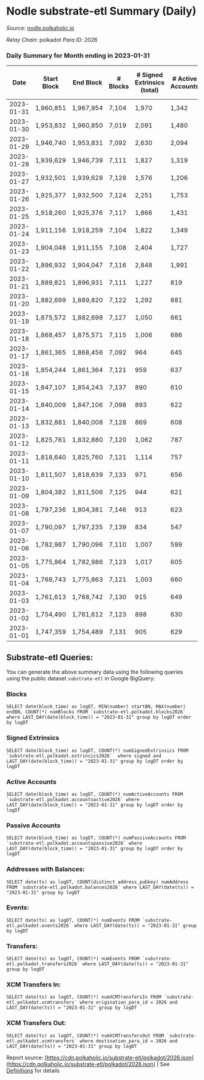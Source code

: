 # Nodle substrate-etl Summary (Daily)

_Source_: [nodle.polkaholic.io](https://nodle.polkaholic.io)

*Relay Chain*: polkadot
*Para ID*: 2026



### Daily Summary for Month ending in 2023-01-31


| Date | Start Block | End Block | # Blocks | # Signed Extrinsics (total) | # Active Accounts | # Passive | # New | # Addresses with Balances | # Events | # Transfers | # XCM Transfers In | # XCM Transfers Out | Issues | 
| ---- | ----------- | --------- | -------- | --------------------------- | ----------------- | --------- | ----- | ------------------------- | -------- | ----------- | ------------------ | ------------------- | ------ |
| 2023-01-31 | 1,960,851 | 1,967,954 | 7,104 | 1,970 | 1,342 | 28,104 | 866 | 684,937 | 134,833 | 106,205  |   |   |  |
| 2023-01-30 | 1,953,832 | 1,960,850 | 7,019 | 2,091 | 1,480 | 28,531 | 1,195 | 684,104 | 134,315 | 104,566  |   |   |  |
| 2023-01-29 | 1,946,740 | 1,953,831 | 7,092 | 2,630 | 2,094 | 27,027 | 925 | 682,943 | 131,680 | 98,916  |   |   |  |
| 2023-01-28 | 1,939,629 | 1,946,739 | 7,111 | 1,827 | 1,319 | 26,994 | 1,336 | 682,062 | 123,755 | 95,091  |   |   |  |
| 2023-01-27 | 1,932,501 | 1,939,628 | 7,128 | 1,576 | 1,206 | 28,318 | 1,227 | 680,763 | 116,105 | 89,144  |   |   |  |
| 2023-01-26 | 1,925,377 | 1,932,500 | 7,124 | 2,251 | 1,753 | 27,249 | 1,451 | 679,592 | 115,575 | 83,569  |   |   |  |
| 2023-01-25 | 1,918,260 | 1,925,376 | 7,117 | 1,866 | 1,431 | 23,966 | 1,051 | 678,214 | 104,563 | 76,066  |   |   |  |
| 2023-01-24 | 1,911,156 | 1,918,259 | 7,104 | 1,822 | 1,349 | 24,497 | 1,085 | 677,219 | 105,544 | 77,296  |   |   |  |
| 2023-01-23 | 1,904,048 | 1,911,155 | 7,108 | 2,404 | 1,727 | 25,429 | 1,509 | 676,201 | 112,717 | 79,628  |   |   |  |
| 2023-01-22 | 1,896,932 | 1,904,047 | 7,116 | 2,848 | 1,991 | 24,750 | 1,855 | 674,775 | 113,331 | 76,704  |   |   |  |
| 2023-01-21 | 1,889,821 | 1,896,931 | 7,111 | 1,227 | 819 | 23,466 | 767 | 672,948 | 96,626 | 72,800  |   |   |  |
| 2023-01-20 | 1,882,699 | 1,889,820 | 7,122 | 1,292 | 881 | 24,097 | 607 | 672,190 | 101,058 | 77,213  |   |   |  |
| 2023-01-19 | 1,875,572 | 1,882,698 | 7,127 | 1,050 | 661 | 24,645 | 589 | 671,603 | 100,560 | 78,309  |   |   |  |
| 2023-01-18 | 1,868,457 | 1,875,571 | 7,115 | 1,006 | 686 | 24,637 | 591 | 671,024 | 100,649 | 78,841  |   |   |  |
| 2023-01-17 | 1,861,365 | 1,868,456 | 7,092 | 964 | 645 | 24,728 | 538 | 670,441 | 100,405 | 79,029  |   |   |  |
| 2023-01-16 | 1,854,244 | 1,861,364 | 7,121 | 959 | 637 | 25,489 | 488 | 669,910 | 100,576 | 79,168  |   |   |  |
| 2023-01-15 | 1,847,107 | 1,854,243 | 7,137 | 890 | 610 | 24,260 | 496 | 669,428 | 95,969 | 75,082  |   |   |  |
| 2023-01-14 | 1,840,009 | 1,847,106 | 7,098 | 893 | 622 | 24,082 | 454 | 668,941 | 95,089 | 74,284  |   |   |  |
| 2023-01-13 | 1,832,881 | 1,840,008 | 7,128 | 869 | 608 | 24,832 | 542 | 668,494 | 97,203 | 76,355  |   |   |  |
| 2023-01-12 | 1,825,761 | 1,832,880 | 7,120 | 1,062 | 787 | 24,798 | 650 | 667,954 | 101,588 | 78,455  |   |   |  |
| 2023-01-11 | 1,818,640 | 1,825,760 | 7,121 | 1,114 | 757 | 24,541 | 418 | 667,310 | 101,484 | 79,141  |   |   |  |
| 2023-01-10 | 1,811,507 | 1,818,639 | 7,133 | 971 | 656 | 24,658 | 403 | 666,895 | 99,813 | 78,541  |   |   |  |
| 2023-01-09 | 1,804,382 | 1,811,506 | 7,125 | 944 | 621 | 25,237 | 378 | 666,501 | 97,568 | 76,217  |   |   |  |
| 2023-01-08 | 1,797,236 | 1,804,381 | 7,146 | 913 | 623 | 23,995 | 475 | 666,129 | 94,572 | 73,322  |   |   |  |
| 2023-01-07 | 1,790,097 | 1,797,235 | 7,139 | 834 | 547 | 23,634 | 416 | 665,660 | 94,554 | 73,964  |   |   |  |
| 2023-01-06 | 1,782,987 | 1,790,096 | 7,110 | 1,007 | 599 | 24,264 | 496 | 665,247 | 97,435 | 75,604  |   |   |  |
| 2023-01-05 | 1,775,864 | 1,782,986 | 7,123 | 1,017 | 605 | 24,146 | 493 | 664,755 | 95,891 | 74,018  |   |   |  |
| 2023-01-04 | 1,768,743 | 1,775,863 | 7,121 | 1,003 | 660 | 24,095 | 447 | 664,266 | 97,465 | 75,686  |   |   |  |
| 2023-01-03 | 1,761,613 | 1,768,742 | 7,130 | 915 | 649 | 23,717 | 418 | 663,825 | 95,759 | 74,757  |   |   |  |
| 2023-01-02 | 1,754,490 | 1,761,612 | 7,123 | 898 | 630 | 23,666 | 429 | 663,408 | 92,283 | 71,389  |   |   |  |
| 2023-01-01 | 1,747,359 | 1,754,489 | 7,131 | 905 | 629 | 22,326 | 377 | 662,984 | 89,229 | 68,318  |   |   |  |

## Substrate-etl Queries:
You can generate the above summary data using the following queries using the public dataset `substrate-etl` in Google BigQuery:


### Blocks
```
SELECT date(block_time) as logDT, MIN(number) startBN, MAX(number) endBN, COUNT(*) numBlocks FROM `substrate-etl.polkadot.blocks2026`  where LAST_DAY(date(block_time)) = "2023-01-31" group by logDT order by logDT
```


### Signed Extrinsics
```
SELECT date(block_time) as logDT, COUNT(*) numSignedExtrinsics FROM `substrate-etl.polkadot.extrinsics2026`  where signed and LAST_DAY(date(block_time)) = "2023-01-31" group by logDT order by logDT
```


### Active Accounts
```
SELECT date(block_time) as logDT, COUNT(*) numActiveAccounts FROM `substrate-etl.polkadot.accountsactive2026` where LAST_DAY(date(block_time)) = "2023-01-31" group by logDT order by logDT
```


### Passive Accounts
```
SELECT date(block_time) as logDT, COUNT(*) numPassiveAccounts FROM `substrate-etl.polkadot.accountspassive2026` where LAST_DAY(date(block_time)) = "2023-01-31" group by logDT order by logDT
```


### Addresses with Balances:
```
SELECT date(ts) as logDT, COUNT(distinct address_pubkey) numAddress FROM `substrate-etl.polkadot.balances2026` where LAST_DAY(date(ts)) = "2023-01-31" group by logDT
```


### Events:
```
SELECT date(ts) as logDT, COUNT(*) numEvents FROM `substrate-etl.polkadot.events2026` where LAST_DAY(date(ts)) = "2023-01-31" group by logDT
```


### Transfers:
```
SELECT date(ts) as logDT, COUNT(*) numEvents FROM `substrate-etl.polkadot.transfers2026` where LAST_DAY(date(ts)) = "2023-01-31" group by logDT
```


### XCM Transfers In:
```
SELECT date(ts) as logDT, COUNT(*) numXCMTransfersIn FROM `substrate-etl.polkadot.xcmtransfers` where origination_para_id = 2026 and LAST_DAY(date(ts)) = "2023-01-31" group by logDT
```


### XCM Transfers Out:
```
SELECT date(ts) as logDT, COUNT(*) numXCMTransfersOut FROM `substrate-etl.polkadot.xcmtransfers` where destination_para_id = 2026 and LAST_DAY(date(ts)) = "2023-01-31" group by logDT
```



Report source: [https://cdn.polkaholic.io/substrate-etl/polkadot/2026.json](https://cdn.polkaholic.io/substrate-etl/polkadot/2026.json) | See [Definitions](/DEFINITIONS.md) for details
